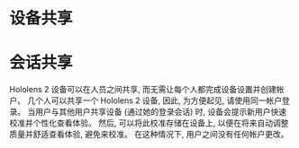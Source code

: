 # <a name="device-sharing"></a>设备共享


# <a name="session-sharing"></a>会话共享

Hololens 2 设备可以在人员之间共享, 而无需让每个人都完成设备设置并创建帐户。 几个人可以共享一个 Hololens 2 设备, 因此, 为方便起见, 请使用同一帐户登录。 当用户与其他用户共享设备 (通过她的登录会话) 时, 设备会提示新用户快速校准并个性化查看体验。 然后, 可以将此校准存储在设备上, 以便在将来自动调整质量并舒适查看体验, 避免来校准。 在这种情况下, 用户之间没有任何帐户更改。 
